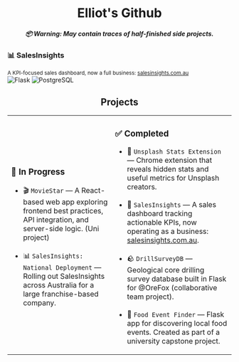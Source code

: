 <h1 align="center">
  Elliot's Github
  <h5 align="center">
    📦 Warning: May contain traces of half-finished side projects.
  </h5>
</h1>


### 📊 SalesInsights  
<sub>A KPI-focused sales dashboard, now a full business: [salesinsights.com.au](https://salesinsights.com.au)</sub>  
![Flask](https://img.shields.io/badge/Flask-000000?style=flat-square&logo=flask&logoColor=white)
![PostgreSQL](https://img.shields.io/badge/PostgreSQL-336791?style=flat-square&logo=postgresql&logoColor=white)











<h2 align="center">Projects</h2>
<table>
  <tr>
    <td>
      <h3>🚧 In Progress</h3>
      <ul>
        <li>
          🎬 <code>MovieStar</code> — A React-based web app exploring frontend best practices, API integration, and server-side logic. (Uni project)
        </li>
        <br/>
        <li>
          📊 <code>SalesInsights: National Deployment</code> — Rolling out SalesInsights across Australia for a large franchise-based company.
        </li>
      </ul>
    </td>
    <td>
      <h3>✅ Completed</h3>
      <ul>
        <li>
          🌄 <code>Unsplash Stats Extension</code> — Chrome extension that reveals hidden stats and useful metrics for Unsplash creators.
        </li>
        <br/>
        <li>
          💼 <code>SalesInsights</code> — A sales dashboard tracking actionable KPIs, now operating as a business: <a href="https://salesinsights.com.au" target="_blank">salesinsights.com.au</a>.
        </li>
        <br/>
        <li>
          🪨 <code>DrillSurveyDB</code> — Geological core drilling survey database built in Flask for @OreFox (collaborative team project).
        </li>
        <br/>
        <li>
          🍔 <code>Food Event Finder</code> — Flask app for discovering local food events. Created as part of a university capstone project.
        </li>
      </ul>
    </td>
  </tr>
</table>
